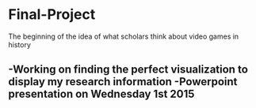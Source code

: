 # Final-Project

The beginning of the idea of what scholars think about video games in history



-Working on finding the perfect visualization to display my research information
-Powerpoint presentation on Wednesday 1st 2015 
-

